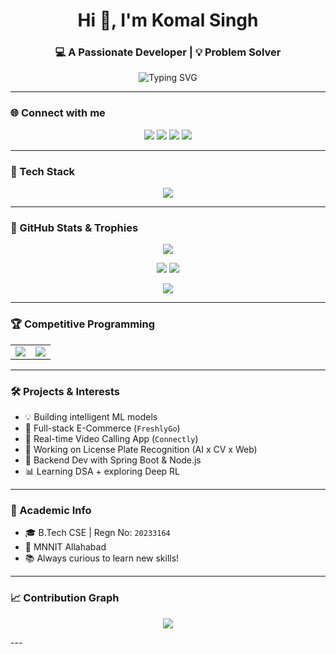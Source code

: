 <h1 align="center">Hi 👋, I'm Komal Singh</h1>
<h3 align="center">💻 A Passionate Developer | 💡 Problem Solver</h3>

<p align="center">
  <img src="https://readme-typing-svg.demolab.com?font=Fira+Code&weight=500&size=24&pause=1000&color=FF6F61&center=true&width=435&lines=Passionate+Programmer;Machine+Learning+Explorer;Loves+Competitive+Programming;Always+learning+new+things!" alt="Typing SVG" />
</p>

---

### 🌐 Connect with me

<p align="center">
  <a href="https://www.linkedin.com/in/komal-singh-5b9851280/"><img src="https://img.shields.io/badge/LinkedIn-blue?logo=linkedin&style=for-the-badge" /></a>
  <a href="https://github.com/Komalsingh7"><img src="https://img.shields.io/badge/GitHub-100000?logo=github&style=for-the-badge" /></a>
  <a href="https://leetcode.com/u/komal_singh72/"><img src="https://img.shields.io/badge/Leetcode-orange?logo=Leetcode&logoColor=white&style=for-the-badge" /></a>
  <a href="https://codeforces.com/profile/komalsingh2004"><img src="https://img.shields.io/badge/Codeforces-blueviolet?logo=Codeforces&style=for-the-badge" /></a>
</p>

---

### 🔧 Tech Stack

<p align="center">
  <img src="https://skillicons.dev/icons?i=java,python,cpp,js,ts,react,nodejs,express,mongodb,mysql,html,css,tailwind,git,github,linux,docker" />
</p>

---

### 🚀 GitHub Stats & Trophies

<p align="center">
  <img src="https://github-profile-trophy.vercel.app/?username=Komalsingh7&theme=dracula&margin-w=15&no-frame=true&column=7" />
</p>

<p align="center">
  <img src="https://github-readme-stats.vercel.app/api?username=Komalsingh7&show_icons=true&theme=tokyonight&rank_icon=github" />
  <img src="https://github-readme-streak-stats.herokuapp.com?user=Komalsingh7&theme=tokyonight" />
</p>

<p align="center">
  <img src="https://github-readme-stats.vercel.app/api/top-langs/?username=Komalsingh7&layout=compact&theme=tokyonight" />
</p>

---

### 🏆 Competitive Programming

<table align="center">
<tr>
  <td align="center">
    <img src="https://leetcard.jacoblin.cool/komal_singh72?theme=dark&font=Baloo+Bhai&ext=contest" />
  </td>
  <td align="center">
    <img src="https://codeforces-readme-stats.vercel.app/api/card?username=komalsingh2004&theme=gruvbox" />
  </td>
</tr>
</table>

---

### 🛠️ Projects & Interests

- 💡 Building intelligent ML models
- 🛒 Full-stack E-Commerce (`FreshlyGo`)
- 📱 Real-time Video Calling App (`Connectly`)
- 🎯 Working on License Plate Recognition (AI x CV x Web)
- 💼 Backend Dev with Spring Boot & Node.js
- 📊 Learning DSA + exploring Deep RL

---

### 📌 Academic Info

- 🎓 B.Tech CSE | Regn No: `20233164`
- 🏫 MNNIT Allahabad
- 📚 Always curious to learn new skills!

---

### 📈 Contribution Graph
<p align="center">
  <img src="https://github-readme-activity-graph.vercel.app/graph?username=Komalsingh7&theme=react-dark" />
</p>
---




